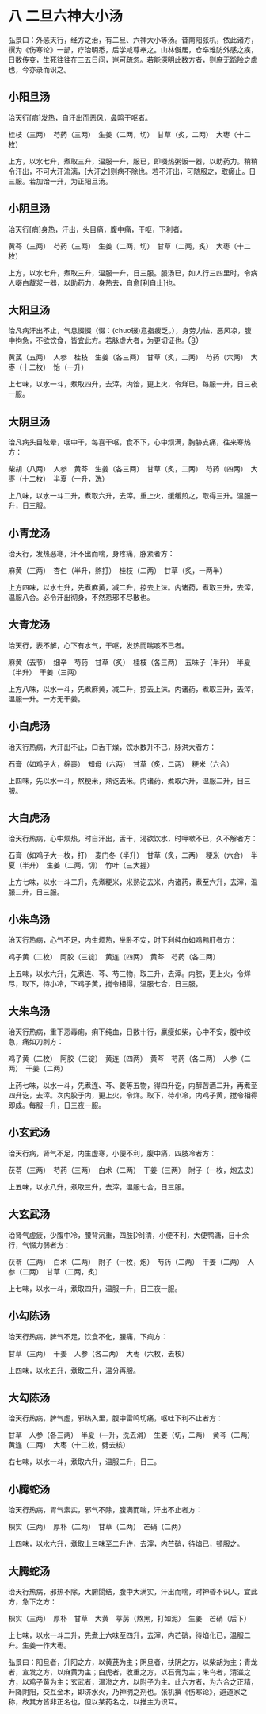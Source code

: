 # 八 二旦六神大小汤

弘景曰：外感天行，经方之治，有二旦、六神大小等汤。昔南阳张机，依此诸方，撰为《伤寒论》一部，疗治明悉，后学咸尊奉之。山林僻居，仓卒难防外感之疾，日数传变，生死往往在三五日间，岂可疏忽。若能深明此数方者，则庶无蹈险之虞也，今亦录而识之。

## 小阳旦汤

治天行[病]发热，自汗出而恶风，鼻鸣干呕者。

桂枝（三两）　芍药（三两）　生姜（二两，切）　甘草（炙，二两）　大枣（十二枚）

上方，以水七升，煮取三升，温服一升，服已，即啜热粥饭一器，以助药力。稍稍令汗出，不可大汗流漓，[大汗之]则病不除也。若不汗出，可随服之，取瘥止。日三服。若加饴一升，为正阳旦汤。

## 小阴旦汤

治天行[病]身热，汗出，头目痛，腹中痛，干呕，下利者。

黄芩（三两）　芍药（三两）　生姜（二两，切）　甘草（二两，炙）　大枣（十二枚）

上方，以水七升，煮取三升，温服一升，日三服。服汤已，如人行三四里时，令病人啜白酨浆一器，以助药力，身热去，自愈[利自止]也。

## 大阳旦汤

治凡病汗出不止，气息惙惙（惙：(chuo辍)意指疲乏。），身劳力怯，恶风凉，腹中拘急，不欲饮食，皆宜此方。若脉虚大者，为更切证也。⑧

黄芪（五两）　人参　桂枝　生姜（各三两）　甘草（炙，二两）　芍药（六两）　大枣（十二枚）　饴（一升）

上七味，以水一斗，煮取四升，去滓，内饴，更上火，令烊已。每服一升，日三夜一服。

## 大阴旦汤

治凡病头目眩晕，咽中干，每喜干呕，食不下，心中烦满，胸胁支痛，往来寒热方：

柴胡（八两）　人参　黄芩　生姜（各三两）　甘草（炙，二两）　芍药（四两）　大枣（十二枚）　半夏（一升，洗）

上八味，以水一斗二升，煮取六升，去滓。重上火，缓缓煎之，取得三升。温服一升，日三服。

## 小青龙汤

治天行，发热恶寒，汗不出而喘，身疼痛，脉紧者方：

麻黄（三两）　杏仁（半升，熬打）　桂枝（二两）　甘草（炙，一两半）

上方四味，以水七升，先煮麻黄，减二升，掠去上沫。内诸药，煮取三升，去滓，温服八合。必令汗出彻身，不然恐邪不尽散也。

## 大青龙汤

治天行，表不解，心下有水气，干呕，发热而喘咳不已者。

麻黄（去节）　细辛　芍药　甘草（炙）　桂枝（各三两）　五味子（半升）　半夏（半升）　干姜（三两）

上方八味，以水一斗，先煮麻黄，减二升，掠去上沫。内诸药，煮取三升，去滓，温服一升。一方无干姜。

## 小白虎汤

治天行热病，大汗出不止，口舌干燥，饮水数升不已，脉洪大者方：

石膏（如鸡子大，绵裹）　知母（六两）　甘草（炙，二两）　粳米（六合）

上四味，先以水一斗，熬粳米，熟讫去米。内诸药，煮取六升，温服二升，日三服。

## 大白虎汤

治天行热病，心中烦热，时自汗出，舌干，渴欲饮水，时呷嗽不已，久不解者方：

石膏（如鸡子大一枚，打）　麦门冬（半升）　甘草（炙，二两）　粳米（六合）　半夏（半升）　生姜（二两，切）　竹叶（三大握）

上方七味，以水一斗二升，先煮粳米，米熟讫去米，内诸药，煮至六升，去滓，温服二升，日三服。

## 小朱鸟汤

治天行热病，心气不足，内生烦热，坐卧不安，时下利纯血如鸡鸭肝者方：

鸡子黄（二枚）　阿胶（三锭）　黄连（四两）　黄芩　芍药（各二两）

上五味，以水六升，先煮连、芩、芍三物，取三升，去滓。内胶，更上火，令烊尽，取下，待小冷，下鸡子黄，搅令相得，温服七合，日三服。

## 大朱鸟汤

治天行热病，重下恶毒痢，痢下纯血，日数十行，蠃瘦如柴，心中不安，腹中绞急，痛如刀刺方：

鸡子黄（二枚）　阿胶（三锭）　黄连（四两）　黄芩　芍药（各二两）　人参（二两）　干姜（二两）

上药七味，以水一斗，先煮连、芩、姜等五物，得四升讫，内醇苦酒二升，再煮至四升讫，去滓。次内胶于内，更上火，令烊。取下，待小冷，内鸡子黄，搅令相得即成。每服一升，日三夜一服。

## 小玄武汤

治天行病，肾气不足，内生虚寒，小便不利，腹中痛，四肢冷者方：

茯苓（三两）　芍药（三两）　白术（二两）　干姜（三两）　附子（一枚，炮去皮）

上五味，以水八升，煮取三升，去滓，温服七合，日三服。

## 大玄武汤

治肾气虚疲，少腹中冷，腰背沉重，四肢[冷]清，小便不利，大便鸭溏，日十余行，气惙力弱者方：

茯苓（三两）　白术（二两）　附子（一枚，炮）　芍药（二两）　干姜（二两）　人参（二两）　甘草（二两，炙）

上七味，以水一斗，煮取四升，温服一升，日三夜一服。

## 小勾陈汤

治天行热病，脾气不足，饮食不化，腰痛，下痢方：

甘草（三两）　干姜　人参（各二两）　大枣（六枚，去核）

上四味，以水五升，煮取二升，温分再服。

## 大勾陈汤

治天行热病，脾气虚，邪热入里，腹中雷鸣切痛，呕吐下利不止者方：

甘草　人参（各三两）　半夏（—升，洗去滑）　生姜（切，二两）　黄芩（二两）　黄连（二两）　大枣（十二枚，劈去核）

右七味，以水一斗，煮取六升，温服二升，日三。

## 小腾蛇汤

治天行热病，胃气素实，邪气不除，腹满而喘，汗出不止者方：

枳实（三两）　厚朴（二两）　甘草（二两）　芒硝（二两）

上四味，以水六升，煮取上三味至二升许，去滓，内芒硝，待焰已，顿服之。

## 大腾蛇汤

治天行热病，邪热不除，大腑閟结，腹中大满实，汗出而喘，时神昏不识人，宜此方，急下之方：

枳实（三两）　厚朴　甘草　大黄　葶苈（熬黑，打如泥）　生姜　芒硝（后下）

上七味，以水一斗二升，先煮上六味至四升，去滓，内芒硝，待焰化已，温服二升。生姜一作大枣。

弘景曰：阳旦者，升阳之方，以黄芪为主；阴旦者，扶阴之方，以柴胡为主；青龙者，宣发之方，以麻黄为主；白虎者，收重之方，以石膏为主；朱鸟者，清滋之方，以鸡子黄为主；玄武者，温渗之方，以附子为主。此六方者，为六合之正精，升降阴阳，交互金木，即济水火，乃神明之剂也。张机撰《伤寒论》，避道家之称，故其方皆非正名也，但以某药名之，以推主为识耳。